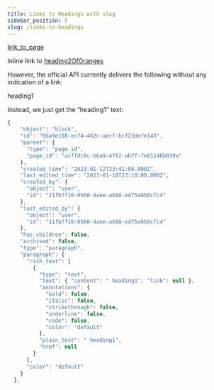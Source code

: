 ```yaml
---
title: Links to Headings with slug
sidebar_position: 5
slug: /links-to-headings
---
```




[link_to_page](070d4496-2981-4f3e-91d8-0e543613a1a2)


Inline link to [heading2OfOranges](/oranges)


However, the official API currently delivers the following without any indication of a link:


 heading1


Instead, we just get the “heading1” text:


```javascript
{
    "object": "block",
    "id": "6ba9e108-ecf4-462c-aecf-bcf23defe143",
    "parent": {
      "type": "page_id",
      "page_id": "acffdc8c-b6a9-4f62-ab7f-fe01146b039a"
    },
    "created_time": "2023-01-12T23:41:00.000Z",
    "last_edited_time": "2023-01-16T23:10:00.000Z",
    "created_by": {
      "object": "user",
      "id": "11fb7f16-0560-4aee-ab88-ed75a850cfc4"
    },
    "last_edited_by": {
      "object": "user",
      "id": "11fb7f16-0560-4aee-ab88-ed75a850cfc4"
    },
    "has_children": false,
    "archived": false,
    "type": "paragraph",
    "paragraph": {
      "rich_text": [
        {
          "type": "text",
          "text": { "content": " heading1", "link": null },
          "annotations": {
            "bold": false,
            "italic": false,
            "strikethrough": false,
            "underline": false,
            "code": false,
            "color": "default"
          },
          "plain_text": " heading1",
          "href": null
        }
      ],
      "color": "default"
    }
  },
```

